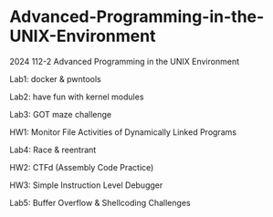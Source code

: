 # Advanced-Programming-in-the-UNIX-Environment
2024 112-2 Advanced Programming in the UNIX Environment

Lab1: docker & pwntools

Lab2: have fun with kernel modules

Lab3: GOT maze challenge

HW1: Monitor File Activities of Dynamically Linked Programs

Lab4: Race & reentrant

HW2: CTFd (Assembly Code Practice)

HW3: Simple Instruction Level Debugger

Lab5: Buffer Overflow & Shellcoding Challenges